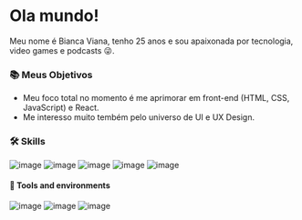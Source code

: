 # Ola mundo!

Meu nome é Bianca Viana, tenho 25 anos e sou apaixonada por tecnologia, video games e podcasts 😜.

### :books: Meus Objetivos ###
* Meu foco total no momento é me aprimorar em front-end (HTML, CSS, JavaScript) e React.
* Me interesso muito tembém pelo universo de UI e UX Design.

### 🛠️ Skills
![image](https://user-images.githubusercontent.com/100557462/197840363-d49f2b31-e267-44d0-8bcc-6678f295c0cf.png)
![image](https://user-images.githubusercontent.com/100557462/197840514-68911935-77f2-40cf-ac32-e86a3a709ddb.png)
![image](https://user-images.githubusercontent.com/100557462/197840575-68f19517-bece-48c6-9046-090395c064f9.png)
![image](https://user-images.githubusercontent.com/100557462/197841012-cab57724-0b48-4efc-9824-95fa9da4e93e.png)
![image](https://user-images.githubusercontent.com/100557462/197841520-c7174303-30d5-4b2d-a0ce-f197828e40b1.png)

#### 🔧 Tools and environments
![image](https://user-images.githubusercontent.com/100557462/197841838-09227b3d-e756-4b94-96ff-0a71f0b74b23.png)
![image](https://user-images.githubusercontent.com/100557462/197841875-d0533e4b-c553-42d0-b199-e347e8630843.png)
![image](https://user-images.githubusercontent.com/100557462/197841902-da26fa5a-8b1e-4c83-9c44-ebacd7ea821d.png)




